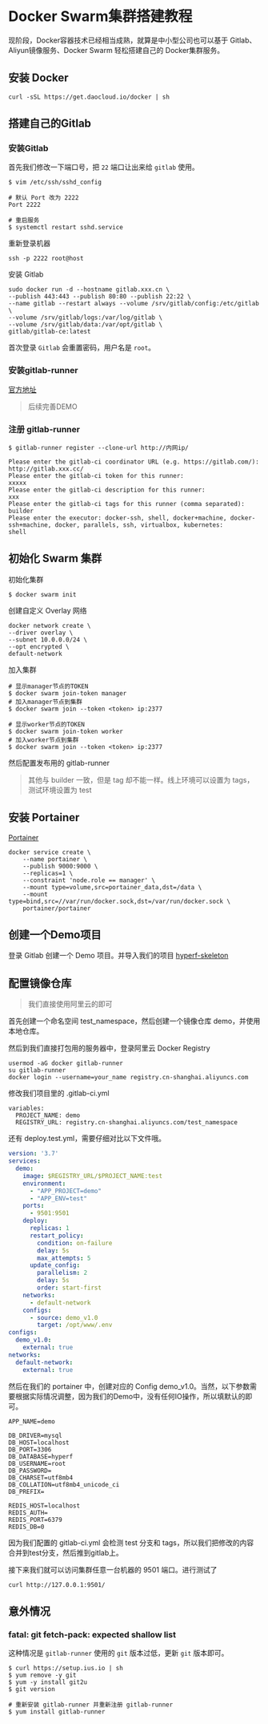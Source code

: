 # Docker Swarm集群搭建教程

现阶段，Docker容器技术已经相当成熟，就算是中小型公司也可以基于 Gitlab、Aliyun镜像服务、Docker Swarm 轻松搭建自己的 Docker集群服务。

## 安装 Docker

```
curl -sSL https://get.daocloud.io/docker | sh
```

## 搭建自己的Gitlab

### 安装Gitlab

首先我们修改一下端口号，把 `22` 端口让出来给 `gitlab` 使用。

```
$ vim /etc/ssh/sshd_config

# 默认 Port 改为 2222
Port 2222

# 重启服务
$ systemctl restart sshd.service
```

重新登录机器

```
ssh -p 2222 root@host 
```

安装 Gitlab

```
sudo docker run -d --hostname gitlab.xxx.cn \
--publish 443:443 --publish 80:80 --publish 22:22 \
--name gitlab --restart always --volume /srv/gitlab/config:/etc/gitlab \
--volume /srv/gitlab/logs:/var/log/gitlab \
--volume /srv/gitlab/data:/var/opt/gitlab \
gitlab/gitlab-ce:latest
```

首次登录 `Gitlab` 会重置密码，用户名是 `root`。

### 安装gitlab-runner

[官方地址](https://docs.gitlab.com/runner/install/linux-repository.html)

> 后续完善DEMO

### 注册 gitlab-runner

```
$ gitlab-runner register --clone-url http://内网ip/

Please enter the gitlab-ci coordinator URL (e.g. https://gitlab.com/):
http://gitlab.xxx.cc/
Please enter the gitlab-ci token for this runner:
xxxxx
Please enter the gitlab-ci description for this runner:
xxx
Please enter the gitlab-ci tags for this runner (comma separated):
builder
Please enter the executor: docker-ssh, shell, docker+machine, docker-ssh+machine, docker, parallels, ssh, virtualbox, kubernetes:
shell
```

## 初始化 Swarm 集群

初始化集群
```
$ docker swarm init
```

创建自定义 Overlay 网络
```
docker network create \
--driver overlay \
--subnet 10.0.0.0/24 \
--opt encrypted \
default-network
```

加入集群
```
# 显示manager节点的TOKEN
$ docker swarm join-token manager
# 加入manager节点到集群
$ docker swarm join --token <token> ip:2377

# 显示worker节点的TOKEN
$ docker swarm join-token worker
# 加入worker节点到集群
$ docker swarm join --token <token> ip:2377
```

然后配置发布用的 gitlab-runner

> 其他与 builder 一致，但是 tag 却不能一样。线上环境可以设置为 tags，测试环境设置为 test

## 安装 Portainer

[Portainer](https://github.com/portainer/portainer)

```
docker service create \
    --name portainer \
    --publish 9000:9000 \
    --replicas=1 \
    --constraint 'node.role == manager' \
    --mount type=volume,src=portainer_data,dst=/data \
    --mount type=bind,src=//var/run/docker.sock,dst=/var/run/docker.sock \
    portainer/portainer
```

## 创建一个Demo项目

登录 Gitlab 创建一个 Demo 项目。并导入我们的项目 [hyperf-skeleton](https://github.com/hyperf-cloud/hyperf-skeleton)


## 配置镜像仓库

> 我们直接使用阿里云的即可

首先创建一个命名空间 test_namespace，然后创建一个镜像仓库 demo，并使用本地仓库。

然后到我们直接打包用的服务器中，登录阿里云 Docker Registry

```
usermod -aG docker gitlab-runner
su gitlab-runner
docker login --username=your_name registry.cn-shanghai.aliyuncs.com
```

修改我们项目里的 .gitlab-ci.yml

```
variables:
  PROJECT_NAME: demo
  REGISTRY_URL: registry.cn-shanghai.aliyuncs.com/test_namespace
```

还有 deploy.test.yml，需要仔细对比以下文件哦。

```yml
version: '3.7'
services:
  demo:
    image: $REGISTRY_URL/$PROJECT_NAME:test
    environment:
      - "APP_PROJECT=demo"
      - "APP_ENV=test"
    ports:
      - 9501:9501
    deploy:
      replicas: 1
      restart_policy:
        condition: on-failure
        delay: 5s
        max_attempts: 5
      update_config:
        parallelism: 2
        delay: 5s
        order: start-first
    networks:
      - default-network
    configs:
      - source: demo_v1.0
        target: /opt/www/.env
configs:
  demo_v1.0:
    external: true
networks:
  default-network:
    external: true
```

然后在我们的 portainer 中，创建对应的 Config demo_v1.0。当然，以下参数需要根据实际情况调整，因为我们的Demo中，没有任何IO操作，所以填默认的即可。

```
APP_NAME=demo

DB_DRIVER=mysql
DB_HOST=localhost
DB_PORT=3306
DB_DATABASE=hyperf
DB_USERNAME=root
DB_PASSWORD=
DB_CHARSET=utf8mb4
DB_COLLATION=utf8mb4_unicode_ci
DB_PREFIX=

REDIS_HOST=localhost
REDIS_AUTH=
REDIS_PORT=6379
REDIS_DB=0
```

因为我们配置的 gitlab-ci.yml 会检测 test 分支和 tags，所以我们把修改的内容合并到test分支，然后推到gitlab上。

接下来我们就可以访问集群任意一台机器的 9501 端口。进行测试了

```
curl http://127.0.0.1:9501/
```

## 意外情况

### fatal: git fetch-pack: expected shallow list

这种情况是 `gitlab-runner` 使用的 `git` 版本过低，更新 `git` 版本即可。

```
$ curl https://setup.ius.io | sh
$ yum remove -y git
$ yum -y install git2u
$ git version

# 重新安装 gitlab-runner 并重新注册 gitlab-runner
$ yum install gitlab-runner
```
